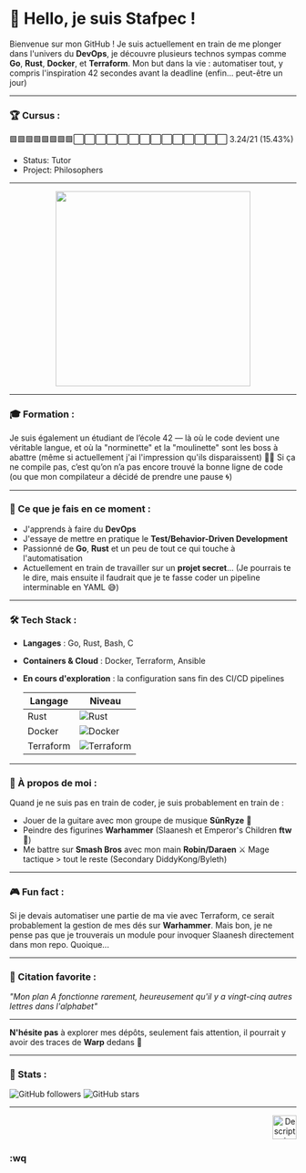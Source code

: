 # 👋 Hello, je suis **Stafpec** !

Bienvenue sur mon GitHub ! Je suis actuellement en train de me plonger dans l'univers du **DevOps**, je découvre plusieurs technos sympas comme **Go**, **Rust**, **Docker**, et **Terraform**. Mon but dans la vie : automatiser tout, y compris l'inspiration 42 secondes avant la deadline (enfin... peut-être un jour)

---

### 🏆 Cursus :

🟩🟩🟩🟩🟩🟩🟩🟩⬜⬜⬜⬜⬜⬜⬜⬜⬜⬜⬜⬜⬜⬜ 3.24/21 (15.43%)

- Status: Tutor
- Project: Philosophers

---

<p align="center">
  <img src="https://user-images.githubusercontent.com/74038190/212748842-9fcbad5b-6173-4175-8a61-521f3dbb7514.gif" width="342">
</p>

---

### 🎓 Formation :
Je suis également un étudiant de l’école 42 — là où le code devient une véritable langue, et où la "norminette" et la "moulinette" sont les boss à abattre (même si actuellement j'ai l'impression qu'ils disparaissent) 🧑‍💻
Si ça ne compile pas, c’est qu’on n’a pas encore trouvé la bonne ligne de code (ou que mon compilateur a décidé de prendre une pause 🌀)

---

### 🚀 Ce que je fais en ce moment :
- J'apprends à faire du **DevOps**
- J'essaye de mettre en pratique le **Test/Behavior-Driven Development**
- Passionné de **Go**, **Rust** et un peu de tout ce qui touche à l'automatisation
- Actuellement en train de travailler sur un **projet secret**... (Je pourrais te le dire, mais ensuite il faudrait que je te fasse coder un pipeline interminable en YAML 😅)

---

### 🛠️ Tech Stack :
- **Langages** : Go, Rust, Bash, C
- **Containers & Cloud** : Docker, Terraform, Ansible
- **En cours d'exploration** : la configuration sans fin des CI/CD pipelines



  | Langage         | Niveau       |
  |------------------|--------------|
  | Rust             | ![Rust](https://img.shields.io/badge/Level%20-Beginner-yellow) |
  | Docker           | ![Docker](https://img.shields.io/badge/Level%20-Beginner-yellow) |
  | Terraform        | ![Terraform](https://img.shields.io/badge/Level%20-Beginner-yellow) |



---

### 🎸 À propos de moi :
Quand je ne suis pas en train de coder, je suis probablement en train de :
- Jouer de la guitare avec mon groupe de musique **SūnRyze** 🌅
- Peindre des figurines **Warhammer** (Slaanesh et Emperor's Children **ftw**💜)
- Me battre sur **Smash Bros** avec mon main **Robin/Daraen** ⚔️ Mage tactique > tout le reste (Secondary DiddyKong/Byleth)

---

### 🎮 Fun fact :
Si je devais automatiser une partie de ma vie avec Terraform, ce serait probablement la gestion de mes dés sur **Warhammer**. Mais bon, je ne pense pas que je trouverais un module pour invoquer Slaanesh directement dans mon repo. Quoique...

---

### 💬 Citation favorite :
_"Mon plan A fonctionne rarement, heureusement qu'il y a vingt-cinq autres lettres dans l'alphabet"_

---

**N'hésite pas** à explorer mes dépôts, seulement fais attention, il pourrait y avoir des traces de **Warp** dedans 👾

---

### 🚀 Stats :

![GitHub followers](https://img.shields.io/github/followers/stafpec?label=Follow&style=social)
![GitHub stars](https://img.shields.io/github/stars/stafpec?label=Stars&style=social)

---

<p align="right">
  <img src="https://user-images.githubusercontent.com/74038190/212257468-1e9a91f1-b626-4baa-b15d-5c385dfa7ed2.gif" alt="Description de l'image" width="42"/>
</p>

### **:wq**
